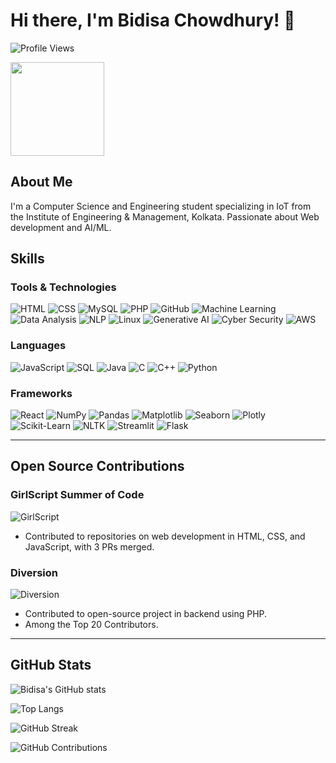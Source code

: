# Hi there, I'm Bidisa Chowdhury! 👋

![Profile Views](https://komarev.com/ghpvc/?username=BidisaChowdhury&style=flat-square&color=blue)

<img src="https://avatars.githubusercontent.com/u/your-username?v=4" width="150">

## About Me

I'm a Computer Science and Engineering student specializing in IoT from the Institute of Engineering & Management, Kolkata. Passionate about Web development and AI/ML.


## Skills

### Tools & Technologies
![HTML](https://img.shields.io/badge/HTML5-E34F26?style=for-the-badge&logo=html5&logoColor=white)
![CSS](https://img.shields.io/badge/CSS3-1572B6?style=for-the-badge&logo=css3&logoColor=white)
![MySQL](https://img.shields.io/badge/MySQL-4479A1?style=for-the-badge&logo=mysql&logoColor=white)
![PHP](https://img.shields.io/badge/PHP-777BB4?style=for-the-badge&logo=php&logoColor=white)
![GitHub](https://img.shields.io/badge/GitHub-181717?style=for-the-badge&logo=github&logoColor=white)
![Machine Learning](https://img.shields.io/badge/Machine%20Learning-3776AB?style=for-the-badge&logo=python&logoColor=white)
![Data Analysis](https://img.shields.io/badge/Data%20Analysis-3776AB?style=for-the-badge&logo=python&logoColor=white)
![NLP](https://img.shields.io/badge/NLP-3776AB?style=for-the-badge&logo=python&logoColor=white)
![Linux](https://img.shields.io/badge/Linux-FCC624?style=for-the-badge&logo=linux&logoColor=black)
![Generative AI](https://img.shields.io/badge/Generative%20AI-4CAF50?style=for-the-badge&logo=ai&logoColor=white)
![Cyber Security](https://img.shields.io/badge/Cyber%20Security-232F3E?style=for-the-badge&logo=security&logoColor=white)
![AWS](https://img.shields.io/badge/AWS-FF9900?style=for-the-badge&logo=amazon-aws&logoColor=white)

### Languages
![JavaScript](https://img.shields.io/badge/JavaScript-F7DF1E?style=for-the-badge&logo=javascript&logoColor=black)
![SQL](https://img.shields.io/badge/SQL-4479A1?style=for-the-badge&logo=sql&logoColor=white)
![Java](https://img.shields.io/badge/Java-ED8B00?style=for-the-badge&logo=java&logoColor=white)
![C](https://img.shields.io/badge/C-A8B9CC?style=for-the-badge&logo=c&logoColor=white)
![C++](https://img.shields.io/badge/C++-00599C?style=for-the-badge&logo=c%2B%2B&logoColor=white)
![Python](https://img.shields.io/badge/Python-3776AB?style=for-the-badge&logo=python&logoColor=white)

### Frameworks
![React](https://img.shields.io/badge/React-61DAFB?style=for-the-badge&logo=react&logoColor=white)
![NumPy](https://img.shields.io/badge/NumPy-013243?style=for-the-badge&logo=numpy&logoColor=white)
![Pandas](https://img.shields.io/badge/Pandas-150458?style=for-the-badge&logo=pandas&logoColor=white)
![Matplotlib](https://img.shields.io/badge/Matplotlib-3776AB?style=for-the-badge&logo=python&logoColor=white)
![Seaborn](https://img.shields.io/badge/Seaborn-3776AB?style=for-the-badge&logo=python&logoColor=white)
![Plotly](https://img.shields.io/badge/Plotly-3F4F75?style=for-the-badge&logo=plotly&logoColor=white)
![Scikit-Learn](https://img.shields.io/badge/Scikit--Learn-F7931E?style=for-the-badge&logo=scikit-learn&logoColor=white)
![NLTK](https://img.shields.io/badge/NLTK-003A70?style=for-the-badge&logo=python&logoColor=white)
![Streamlit](https://img.shields.io/badge/Streamlit-FF4B4B?style=for-the-badge&logo=streamlit&logoColor=white)
![Flask](https://img.shields.io/badge/Flask-000000?style=for-the-badge&logo=flask&logoColor=white)

---

## Open Source Contributions

### GirlScript Summer of Code
![GirlScript](https://img.shields.io/badge/GirlScript%20Summer%20of%20Code-FF4081?style=for-the-badge&logo=girls-who-code&logoColor=white)
- Contributed to repositories on web development in HTML, CSS, and JavaScript, with 3 PRs merged.

### Diversion
![Diversion](https://img.shields.io/badge/Diversion-F39C12?style=for-the-badge&logo=open-source-initiative&logoColor=white)
- Contributed to open-source project in backend using PHP.
- Among the Top 20 Contributors.

---

## GitHub Stats

![Bidisa's GitHub stats](https://github-readme-stats.vercel.app/api?username=BidisaChowdhury&show_icons=true&theme=radical)

![Top Langs](https://github-readme-stats.vercel.app/api/top-langs/?username=BidisaChowdhury&layout=compact&theme=radical)

![GitHub Streak](http://github-readme-streak-stats.herokuapp.com?user=BidisaChowdhury&theme=radical)

![GitHub Contributions](https://github-contributor-stats.vercel.app/api?username=BidisaChowdhury&limit=5&theme=radical&combine_all_yearly_contributions=true)
